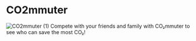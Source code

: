 # CO2mmuter

![CO2mmuter (1)](https://github.com/PNA-Tech/commuter/assets/96280466/a51dce61-1534-430c-87e8-ede64a88a1a1)
Compete with your friends and family with CO₂mmuter to see who can save the most CO₂!
